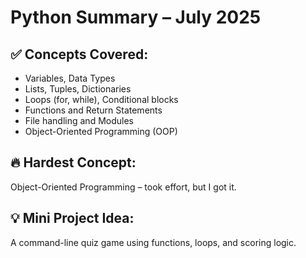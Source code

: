 # Python Summary – July 2025

## ✅ Concepts Covered:
- Variables, Data Types
- Lists, Tuples, Dictionaries
- Loops (for, while), Conditional blocks
- Functions and Return Statements
- File handling and Modules
- Object-Oriented Programming (OOP)

## 🔥 Hardest Concept:
Object-Oriented Programming – took effort, but I got it.

## 💡 Mini Project Idea:
A command-line quiz game using functions, loops, and scoring logic.

